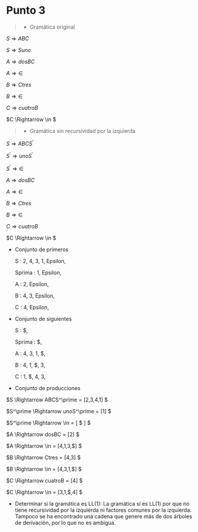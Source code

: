 # **Punto 3**

>* Gramática original

$S \Rightarrow ABC$

$S \Rightarrow Suno$

$A \Rightarrow dosBC$

$A \Rightarrow \in$

$B \Rightarrow Ctres$

$B \Rightarrow \in$

$C \Rightarrow cuatroB$

$C \Rightarrow \in $

>* Gramática sin recursividad por la izquierda

$S \Rightarrow ABCS^\prime$

$S^\prime \Rightarrow unoS^\prime$

$S^\prime \Rightarrow \in$

$A \Rightarrow dosBC$

$A \Rightarrow \in$

$B \Rightarrow Ctres$

$B \Rightarrow \in$

$C \Rightarrow cuatroB$

$C \Rightarrow \in $

* Conjunto de primeros
     
    S  :  2, 4, 3, 1, Epsilon, 

    Sprima  :  1, Epsilon, 

    A  :  2, Epsilon, 

    B  :  4, 3, Epsilon, 

    C  :  4, Epsilon,  

* Conjunto de siguientes

    S  :  \$,

    Sprima  :  \$,

    A  :  4, 3, 1, $, 

    B  :  4, 1, $, 3, 

    C  :  1, $, 4, 3,

* Conjunto de producciones


$S \Rightarrow ABCS^\prime = [2,3,4,1] $

$S^\prime \Rightarrow unoS^\prime = [1] $

$S^\prime \Rightarrow \in = [ $ ] $

$A \Rightarrow dosBC = [2] $

$A \Rightarrow \in = [4,1,3,\$] $

$B \Rightarrow Ctres = [4,3] $

$B \Rightarrow \in = [4,3,1,\$] $

$C \Rightarrow cuatroB = [4] $

$C \Rightarrow \in  = [3,1,\$,4] $


* Determinar si la gramática es LL(1):
La gramática sí es LL(1) por que no tiene recursividad por la izquierda ni factores comunes por la izquierda. Tampoco se ha encontrado una cadena que genere más de dos árboles de derivación, por lo que no es ambigua.   
